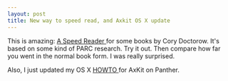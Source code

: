 ```yaml
---
layout: post
title: New way to speed read, and Axkit OS X update 
---
```



This is amazing: <a href="http://trevor.smith.name/EST/indexDown.html">A Speed Reader </a>for some books by Cory Doctorow. It's based on some kind of PARC research. Try it out. Then compare how far you went in the normal book form. I was really surprised. 

Also, I just updated my OS X <a href="/dev/axkit/howto.html">HOWTO </a>for AxKit on Panther.

